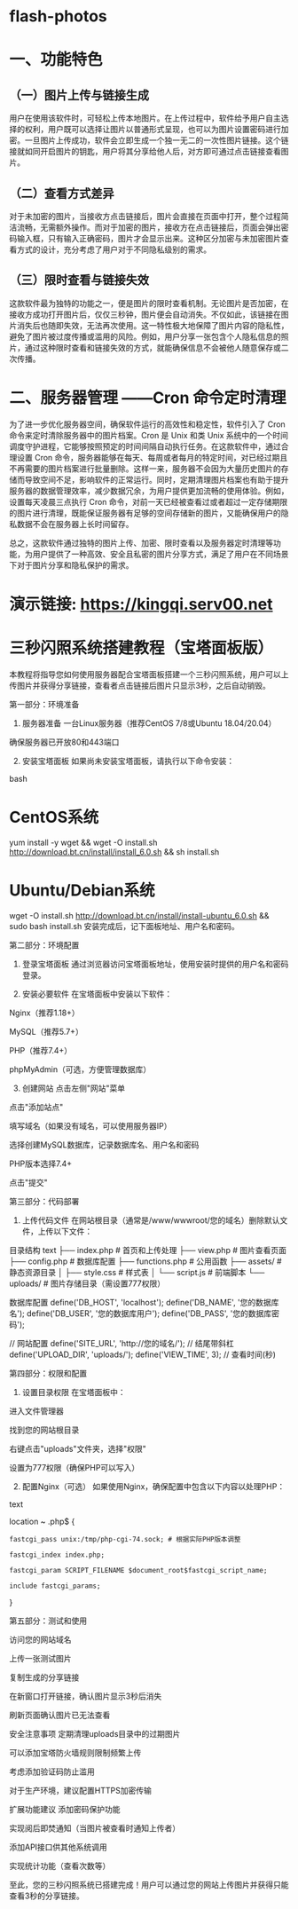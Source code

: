 # flash-photos

# 一、功能特色

## ​（一）图片上传与链接生成​

用户在使用该软件时，可轻松上传本地图片。在上传过程中，软件给予用户自主选择的权利，用户既可以选择让图片以普通形式呈现，也可以为图片设置密码进行加密。一旦图片上传成功，软件会立即生成一个独一无二的一次性图片链接。这个链接就如同开启图片的钥匙，用户将其分享给他人后，对方即可通过点击链接查看图片。​

## （二）查看方式差异
​
对于未加密的图片，当接收方点击链接后，图片会直接在页面中打开，整个过程简洁流畅，无需额外操作。而对于加密的图片，接收方在点击链接后，页面会弹出密码输入框，只有输入正确密码，图片才会显示出来。这种区分加密与未加密图片查看方式的设计，充分考虑了用户对于不同隐私级别的需求。
​
## （三）限时查看与链接失效​

这款软件最为独特的功能之一，便是图片的限时查看机制。无论图片是否加密，在接收方成功打开图片后，仅仅三秒钟，图片便会自动消失。不仅如此，该链接在图片消失后也随即失效，无法再次使用。这一特性极大地保障了图片内容的隐私性，避免了图片被过度传播或滥用的风险。例如，用户分享一张包含个人隐私信息的照片，通过这种限时查看和链接失效的方式，就能确保信息不会被他人随意保存或二次传播。
​
# 二、服务器管理 ——Cron 命令定时清理​

为了进一步优化服务器空间，确保软件运行的高效性和稳定性，软件引入了 Cron 命令来定时清除服务器中的图片档案。Cron 是 Unix 和类 Unix 系统中的一个时间调度守护进程，它能够按照预定的时间间隔自动执行任务。在这款软件中，通过合理设置 Cron 命令，服务器能够在每天、每周或者每月的特定时间，对已经过期且不再需要的图片档案进行批量删除。​
这样一来，服务器不会因为大量历史图片的存储而导致空间不足，影响软件的正常运行。同时，定期清理图片档案也有助于提升服务器的数据管理效率，减少数据冗余，为用户提供更加流畅的使用体验。例如，设置每天凌晨三点执行 Cron 命令，对前一天已经被查看过或者超过一定存储期限的图片进行清理，既能保证服务器有足够的空间存储新的图片，又能确保用户的隐私数据不会在服务器上长时间留存。​

总之，这款软件通过独特的图片上传、加密、限时查看以及服务器定时清理等功能，为用户提供了一种高效、安全且私密的图片分享方式，满足了用户在不同场景下对于图片分享和隐私保护的需求。

# 演示链接:      https://kingqi.serv00.net

# 三秒闪照系统搭建教程（宝塔面板版）

本教程将指导您如何使用服务器配合宝塔面板搭建一个三秒闪照系统，用户可以上传图片并获得分享链接，查看者点击链接后图片只显示3秒，之后自动销毁。

第一部分：环境准备
1. 服务器准备
一台Linux服务器（推荐CentOS 7/8或Ubuntu 18.04/20.04）

确保服务器已开放80和443端口

2. 安装宝塔面板
如果尚未安装宝塔面板，请执行以下命令安装：

bash
# CentOS系统
yum install -y wget && wget -O install.sh http://download.bt.cn/install/install_6.0.sh && sh install.sh

# Ubuntu/Debian系统
wget -O install.sh http://download.bt.cn/install/install-ubuntu_6.0.sh && sudo bash install.sh
安装完成后，记下面板地址、用户名和密码。

第二部分：环境配置
1. 登录宝塔面板
通过浏览器访问宝塔面板地址，使用安装时提供的用户名和密码登录。

2. 安装必要软件
在宝塔面板中安装以下软件：

Nginx（推荐1.18+）

MySQL（推荐5.7+）

PHP（推荐7.4+）

phpMyAdmin（可选，方便管理数据库）

3. 创建网站
点击左侧"网站"菜单

点击"添加站点"

填写域名（如果没有域名，可以使用服务器IP）

选择创建MySQL数据库，记录数据库名、用户名和密码

PHP版本选择7.4+

点击"提交"

第三部分：代码部署
1. 上传代码文件
在网站根目录（通常是/www/wwwroot/您的域名）删除默认文件，上传以下文件：

目录结构
text
├── index.php          # 首页和上传处理
├── view.php           # 图片查看页面
├── config.php         # 数据库配置
├── functions.php      # 公用函数
├── assets/            # 静态资源目录
│   ├── style.css      # 样式表
│   └── script.js      # 前端脚本
└── uploads/           # 图片存储目录（需设置777权限）

数据库配置
define('DB_HOST', 'localhost');
define('DB_NAME', '您的数据库名');
define('DB_USER', '您的数据库用户');
define('DB_PASS', '您的数据库密码');

// 网站配置
define('SITE_URL', 'http://您的域名/'); // 结尾带斜杠
define('UPLOAD_DIR', 'uploads/');
define('VIEW_TIME', 3); // 查看时间(秒)

第四部分：权限和配置
1. 设置目录权限
在宝塔面板中：

进入文件管理器

找到您的网站根目录

右键点击"uploads"文件夹，选择"权限"

设置为777权限（确保PHP可以写入）

2. 配置Nginx（可选）
如果使用Nginx，确保配置中包含以下内容以处理PHP：

text

location ~ \.php$ {

    fastcgi_pass unix:/tmp/php-cgi-74.sock; # 根据实际PHP版本调整
    
    fastcgi_index index.php;
    
    fastcgi_param SCRIPT_FILENAME $document_root$fastcgi_script_name;
    
    include fastcgi_params;
    
}

第五部分：测试和使用


访问您的网站域名

上传一张测试图片

复制生成的分享链接

在新窗口打开链接，确认图片显示3秒后消失

刷新页面确认图片已无法查看

安全注意事项
定期清理uploads目录中的过期图片

可以添加宝塔防火墙规则限制频繁上传

考虑添加验证码防止滥用

对于生产环境，建议配置HTTPS加密传输

扩展功能建议
添加密码保护功能

实现阅后即焚通知（当图片被查看时通知上传者）

添加API接口供其他系统调用

实现统计功能（查看次数等）

至此，您的三秒闪照系统已搭建完成！用户可以通过您的网站上传图片并获得只能查看3秒的分享链接。


           
